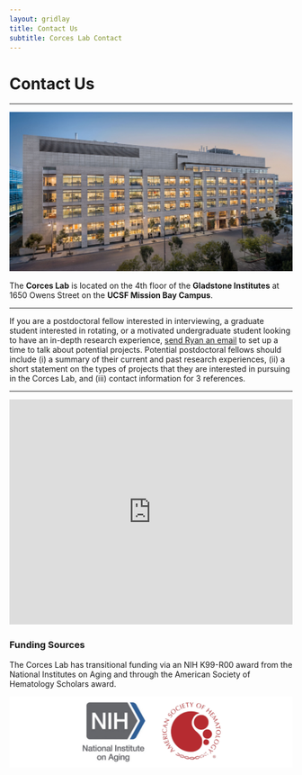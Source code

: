 ```yaml
---
layout: gridlay
title: Contact Us
subtitle: Corces Lab Contact
---
```


# **Contact Us**
<hr>
<!-- The paddingtop and margin-top edits allow anchors to link properly. -->
<div class="row" style="padding-top: 60px; margin-top: -60px;">
    <div class="col-sm-4">
    	<img src="/img/GladstoneExterior.jpg" alt="Gladstone Institutes">
    </div>
    <div class="col-sm-8">
        <p class="text-justify">The <b>Corces Lab</b> is located on the 4th floor of the <b>Gladstone Institutes</b> at 1650 Owens Street on the <b>UCSF Mission Bay Campus</b>.</p>
        <hr>
        <p class="text-justify">If you are a postdoctoral fellow interested in interviewing, a graduate student interested in rotating, or a motivated undergraduate student looking to have an in-depth research experience, <a href="mailto:ryan.corces@gladstone.ucsf.edu">send Ryan an email</a> to set up a time to talk about potential projects. Potential postdoctoral fellows should include (i) a summary of their current and past research experiences, (ii) a short statement on the types of projects that they are interested in pursuing in the Corces Lab, and (iii) contact information for 3 references.</p>
    </div>
</div>
<hr>
<div class="row" style="padding-top: 60px; margin-top: -60px;">
    <div class="col-sm-6">
    	<iframe src="https://www.google.com/maps/embed?pb=!1m14!1m8!1m3!1d3153.932157301369!2d-122.39448838651393!3d37.76818892206466!3m2!1i1024!2i768!4f13.1!3m3!1m2!1s0x0%3A0x47eca1457e90c794!2sGladstone%20Institutes!5e0!3m2!1sen!2sus!4v1584852640775!5m2!1sen!2sus" width="100%" height="400" frameborder="0" style="border:0;" allowfullscreen="" aria-hidden="false" tabindex="0"></iframe>
    </div>
    <div class="col-sm-6">
    	<h3>Funding Sources</h3>
    	<p class="text-justify">The Corces Lab has transitional funding via an NIH K99-R00 award from the National Institutes on Aging and through the American Society of Hematology Scholars award.</p>
    	<img src="/img/funding.jpg" alt="Funding Sources">
    </div>
</div>